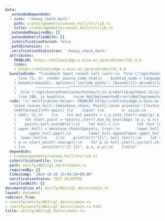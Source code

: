 ```yaml
---
data:
  _extendedDependsOn:
  - icon: ':heavy_check_mark:'
    path: crates/geometry/convex_hull/src/lib.rs
    title: crates/geometry/convex_hull/src/lib.rs
  _extendedRequiredBy: []
  _extendedVerifiedWith: []
  _isVerificationFailed: false
  _pathExtension: rs
  _verificationStatusIcon: ':heavy_check_mark:'
  attributes:
    PROBLEM: https://onlinejudge.u-aizu.ac.jp/problems/CGL_4_A
    links:
    - https://onlinejudge.u-aizu.ac.jp/problems/CGL_4_A
  bundledCode: "Traceback (most recent call last):\n  File \"/opt/hostedtoolcache/Python/3.13.3/x64/lib/python3.13/site-packages/onlinejudge_verify/documentation/build.py\"\
    , line 71, in _render_source_code_stat\n    bundled_code = language.bundle(stat.path,\
    \ basedir=basedir, options={'include_paths': [basedir]}).decode()\n          \
    \         ~~~~~~~~~~~~~~~^^^^^^^^^^^^^^^^^^^^^^^^^^^^^^^^^^^^^^^^^^^^^^^^^^^^^^^^^^^^^^^^^^\n\
    \  File \"/opt/hostedtoolcache/Python/3.13.3/x64/lib/python3.13/site-packages/onlinejudge_verify/languages/rust.py\"\
    , line 288, in bundle\n    raise NotImplementedError\nNotImplementedError\n"
  code: "// verification-helper: PROBLEM https://onlinejudge.u-aizu.ac.jp/problems/CGL_4_A\n\
    \nuse convex_hull::{monotone_chain, Point};\nuse proconio::{fastout, input};\n\
    \n#[fastout]\nfn main() {\n    input! {\n        n: usize,\n        x_y: [(i64,\
    \ i64); n],\n    }\n    let mut points = x_y.into_iter().map(|p| p.into()).collect::<Vec<Point>>();\n\
    \    let start_point = *points.iter().min_by_key(|&&p| (p.y, p.x)).unwrap();\n\
    \    points.sort_unstable();\n    let hull = {\n        let (mut lower_hull, mut\
    \ upper_hull) = monotone_chain(&points, true);\n        lower_hull.pop();\n  \
    \      upper_hull.pop();\n        lower_hull.append(&mut upper_hull);\n      \
    \  lower_hull\n    };\n    println!(\"{}\", hull.len());\n    let start_id = hull.iter().position(|&p|\
    \ p == start_point).unwrap();\n    for p in hull.iter().cycle().skip(start_id).take(hull.len())\
    \ {\n        println!(\"{} {}\", p.x, p.y);\n    }\n}\n"
  dependsOn:
  - crates/geometry/convex_hull/src/lib.rs
  isVerificationFile: true
  path: verify/AOJ/cgl_4a/src/main.rs
  requiredBy: []
  timestamp: '2024-10-26 13:44:28+09:00'
  verificationStatus: TEST_ACCEPTED
  verifiedWith: []
documentation_of: verify/AOJ/cgl_4a/src/main.rs
layout: document
redirect_from:
- /verify/verify/AOJ/cgl_4a/src/main.rs
- /verify/verify/AOJ/cgl_4a/src/main.rs.html
title: verify/AOJ/cgl_4a/src/main.rs
---
```

